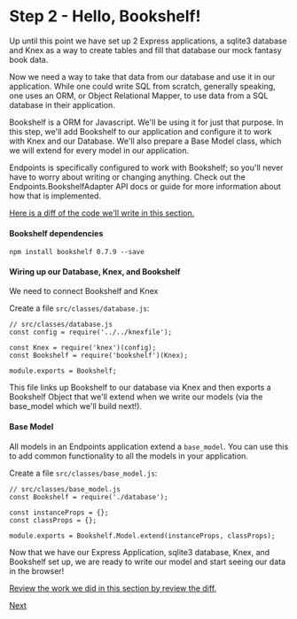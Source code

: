 # Step 2 - Hello, Bookshelf!

Up until this point we have set up 2 Express applications, 
a sqlite3 database and Knex as a way to create tables and 
fill that database our mock fantasy book data.

Now we need a way to take that data from our database and use
it in our application. While one could write SQL from scratch,
generally speaking, one uses an ORM, or Object Relational 
Mapper, to use data from a SQL database in their application.

Bookshelf is a ORM for Javascript. We'll be using it for just that
purpose. In this step, we'll add Bookshelf to our application
and configure it to work with Knex and our Database. We'll also
prepare a Base Model class, which we will extend for every model
in our application.

Endpoints is specifically configured to work with Bookshelf; so
you'll never have to worry about writing or changing anything. 
Check out the Endpoints.BookshelfAdapter API docs or guide
for more information about how that is implemented.

[Here is a diff of the code we'll write in this section.](https://github.com/endpoints/tutorial/commit/548d33af1b876e771b1b9628ed6cb74ccb515f6c)

#### Bookshelf dependencies

`npm install bookshelf 0.7.9 --save`

#### Wiring up our Database, Knex, and Bookshelf

We need to connect Bookshelf and Knex 

Create a file `src/classes/database.js`:

    
    // src/classes/database.js
    const config = require('../../knexfile');

    const Knex = require('knex')(config);
    const Bookshelf = require('bookshelf')(Knex);

    module.exports = Bookshelf;


This file links up Bookshelf to our database via Knex and then
exports a Bookshelf Object that we'll extend when we write our 
models (via the base_model which we'll build next!). 

#### Base Model

All models in an Endpoints application extend a `base_model`.
You can use this to add common functionality to all the models
in your application.

Create a file `src/classes/base_model.js`:

    // src/classes/base_model.js
    const Bookshelf = require('./database');

    const instanceProps = {};
    const classProps = {};

    module.exports = Bookshelf.Model.extend(instanceProps, classProps);

Now that we have our Express Application, sqlite3 database, Knex, 
and Bookshelf set up, we are ready to write our model and start seeing
our data in the browser!

[Review the work we did in this section by review the diff.](https://github.com/endpoints/tutorial/commit/548d33af1b876e771b1b9628ed6cb74ccb515f6c)

[Next](/tutorial/step-3)
